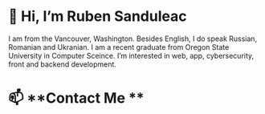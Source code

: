 # 👋 **Hi, I’m Ruben Sanduleac**
I am from the Vancouver, Washington. Besides English, I do speak Russian, Romanian and Ukranian.
I am a recent graduate from Oregon State University in Computer Sceince.
I’m interested in web, app, cybersecurity, front and backend development.
# 📫 **Contact Me **

<!---
sanduler/sanduler is a ✨ special ✨ repository because its `README.md` (this file) appears on your GitHub profile.
You can click the Preview link to take a look at your changes.
--->
